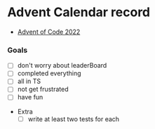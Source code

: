 # Advent Calendar record

- [Advent of Code 2022](https://adventofcode.com/2022/about)

### Goals

- [ ] don't worry about leaderBoard
- [ ] completed everything
- [ ] all in TS
- [ ] not get frustrated
- [ ] have fun
- Extra
  - [ ] write at least two tests for each
